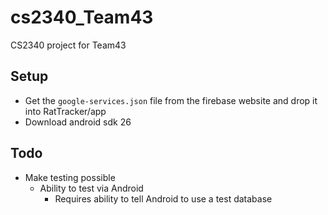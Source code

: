# cs2340_Team43
CS2340 project for Team43

## Setup

* Get the `google-services.json` file from the firebase website and drop it into RatTracker/app
* Download android sdk 26 

## Todo

* Make testing possible
    * Ability to test via Android
        * Requires ability to tell Android to use a test database

